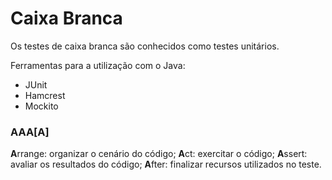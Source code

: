 # Caixa Branca
Os testes de caixa branca são conhecidos como testes unitários.

Ferramentas para a utilização com o Java:
* JUnit
* Hamcrest
* Mockito


### AAA[A]
**A**rrange: organizar o cenário do código;
**A**ct: exercitar o código;
**A**ssert: avaliar os resultados do código;
**A**fter: finalizar recursos utilizados no teste.

